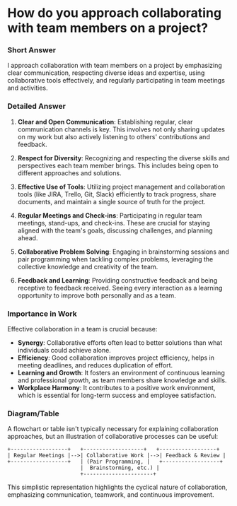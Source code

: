 # How do you approach collaborating with team members on a project?

### Short Answer
I approach collaboration with team members on a project by emphasizing clear communication, respecting diverse ideas and expertise, using collaborative tools effectively, and regularly participating in team meetings and activities.

### Detailed Answer
1. **Clear and Open Communication**: Establishing regular, clear communication channels is key. This involves not only sharing updates on my work but also actively listening to others' contributions and feedback.

2. **Respect for Diversity**: Recognizing and respecting the diverse skills and perspectives each team member brings. This includes being open to different approaches and solutions.

3. **Effective Use of Tools**: Utilizing project management and collaboration tools (like JIRA, Trello, Git, Slack) efficiently to track progress, share documents, and maintain a single source of truth for the project.

4. **Regular Meetings and Check-ins**: Participating in regular team meetings, stand-ups, and check-ins. These are crucial for staying aligned with the team's goals, discussing challenges, and planning ahead.

5. **Collaborative Problem Solving**: Engaging in brainstorming sessions and pair programming when tackling complex problems, leveraging the collective knowledge and creativity of the team.

6. **Feedback and Learning**: Providing constructive feedback and being receptive to feedback received. Seeing every interaction as a learning opportunity to improve both personally and as a team.

### Importance in Work
Effective collaboration in a team is crucial because:

- **Synergy**: Collaborative efforts often lead to better solutions than what individuals could achieve alone.
- **Efficiency**: Good collaboration improves project efficiency, helps in meeting deadlines, and reduces duplication of effort.
- **Learning and Growth**: It fosters an environment of continuous learning and professional growth, as team members share knowledge and skills.
- **Workplace Harmony**: It contributes to a positive work environment, which is essential for long-term success and employee satisfaction.

### Diagram/Table
A flowchart or table isn't typically necessary for explaining collaboration approaches, but an illustration of collaborative processes can be useful:

```plaintext
+------------------+   +-------------------+   +------------------+
| Regular Meetings |-->| Collaborative Work |-->| Feedback & Review |
+------------------+   | (Pair Programming, |   +------------------+
                       |  Brainstorming, etc.) |
                       +----------------------+
```

This simplistic representation highlights the cyclical nature of collaboration, emphasizing communication, teamwork, and continuous improvement.
